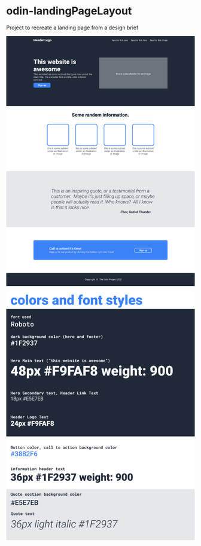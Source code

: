 # odin-landingPageLayout
Project to recreate a landing page from a design brief

![General Page Layout](assets/01.png)

![Design Resources and Colors](assets/02.png)